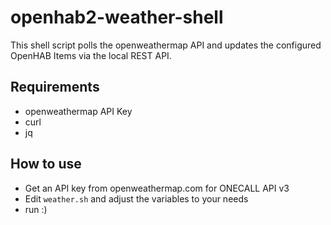 # openhab2-weather-shell

This shell script polls the openweathermap API and updates the configured OpenHAB Items via the local REST API.

## Requirements

- openweathermap API Key
- curl
- jq

## How to use

- Get an API key from openweathermap.com for ONECALL API v3
- Edit `weather.sh` and adjust the variables to your needs
- run :)
